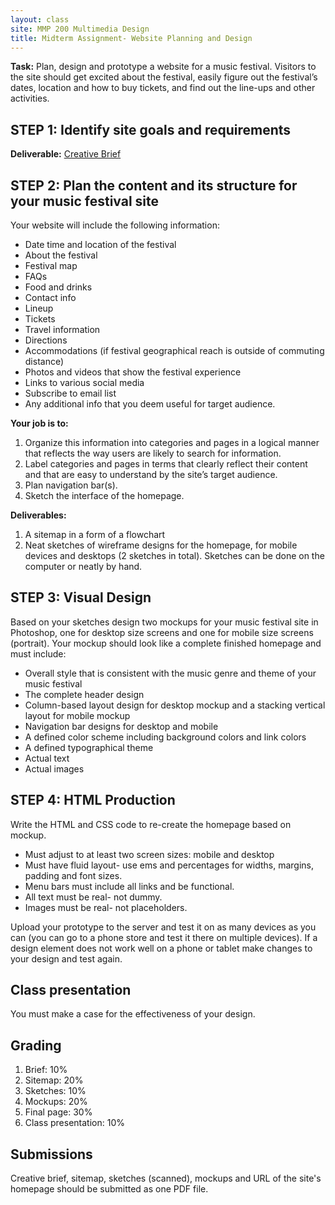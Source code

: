 ```yaml
---
layout: class
site: MMP 200 Multimedia Design
title: Midterm Assignment- Website Planning and Design
---
```


**Task:** Plan, design and prototype a website for a music festival. Visitors to the site should get excited about the festival, easily figure out the festival’s dates, location and how to buy tickets, and find out the line-ups and other activities.

**STEP 1: Identify site goals and requirements**
------------------------------------------------
**Deliverable:** [Creative Brief](festival-brief.md)


**STEP 2: Plan the content and its structure for your music festival site**
--------------------------------------

Your website will include the following information:
- Date time and location of the festival
- About the festival
- Festival map
- FAQs
- Food and drinks
- Contact info
- Lineup
- Tickets
- Travel information
- Directions
- Accommodations (if festival geographical reach is outside of commuting distance)
- Photos and videos that show the festival experience
- Links to various social media
- Subscribe to email list
- Any additional info that you deem useful for target audience.

**Your job is to:**
1. Organize this information into categories and pages in a logical manner that reflects the way users are likely to search for information.
2. Label categories and pages in terms that clearly reflect their content and that are easy to understand by the site’s target audience.
3. Plan navigation bar(s).
4. Sketch the interface of the homepage.

**Deliverables:**
1. A sitemap in a form of a flowchart
2. Neat sketches of wireframe designs for the homepage, for mobile devices and desktops (2 sketches in total). Sketches can be done on the computer or neatly by hand.

**STEP 3: Visual Design**
--------------------------------------

Based on your sketches design two mockups for your music festival site in Photoshop, one for desktop size screens and one for mobile size screens (portrait). Your mockup should look like a complete finished homepage and must include:
- Overall style that is consistent with the music genre and theme of your music festival
- The complete header design
- Column-based layout design for desktop mockup and a stacking vertical layout for mobile mockup
- Navigation bar designs for desktop and mobile
- A defined color scheme including background colors and link colors
- A defined typographical theme
- Actual text
- Actual images


**STEP 4: HTML Production**
--------------------------------

Write the HTML and CSS code to re-create the homepage based on mockup.
- Must adjust to at least two screen sizes: mobile and desktop
- Must have fluid layout- use ems and percentages for widths, margins, padding and font sizes.
- Menu bars must include all links and be functional.
- All text must be real- not dummy. 
- Images must be real- not placeholders.

Upload your prototype to the server and test it on as many devices as you can (you can go to a phone store and test it there on multiple devices). If a design element does not work well on a phone or tablet make changes to your design and test again.


**Class presentation** 
--------------------------------

You must make a case for the effectiveness of your design.

**Grading**
---
1.	Brief: 10%
2.	Sitemap: 20%
3.	Sketches: 10%
4.	Mockups: 20%
5.	Final page: 30%
6.	Class presentation: 10%

**Submissions**
---
Creative brief, sitemap, sketches (scanned), mockups and URL of the site's homepage should be submitted as one PDF file.
